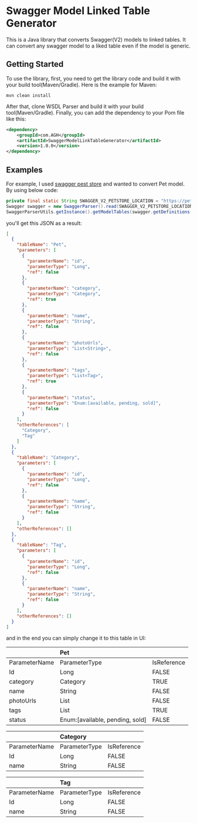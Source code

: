 # Swagger Model Linked Table Generator
This is a Java library that converts Swagger(V2) models to linked tables. It can convert any swagger model to a liked table even if the model is generic.

## Getting Started
To use the library, first, you need to get the library code and build it with your build tool(Maven/Gradle). Here is the example for Maven:
```text
mvn clean install
```
After that, clone WSDL Parser and build it with your build tool(Maven/Gradle). Finally, you can add the dependency to your Pom file like this:
```xml
<dependency>
    <groupId>com.AGH</groupId>
    <artifactId>SwaggerModelLinkTableGenerator</artifactId>
    <version>1.0.0</version>
</dependency>
```

## Examples

For example, I used [swagger pest store](https://petstore.swagger.io/) and wanted to convert Pet model. By using below code:

```java
private final static String SWAGGER_V2_PETSTORE_LOCATION = "https://petstore.swagger.io/v2/swagger.json";
Swagger swagger = new SwaggerParser().read(SWAGGER_V2_PETSTORE_LOCATION);
SwaggerParserUtils.getInstance().getModelTables(swagger.getDefinitions(), "Pet");
```

you'll get this JSON as a result:

```json
[
  {
    "tableName": "Pet",
    "parameters": [
      {
        "parameterName": "id",
        "parameterType": "Long",
        "ref": false
      },
      {
        "parameterName": "category",
        "parameterType": "Category",
        "ref": true
      },
      {
        "parameterName": "name",
        "parameterType": "String",
        "ref": false
      },
      {
        "parameterName": "photoUrls",
        "parameterType": "List<String>",
        "ref": false
      },
      {
        "parameterName": "tags",
        "parameterType": "List<Tag>",
        "ref": true
      },
      {
        "parameterName": "status",
        "parameterType": "Enum:[available, pending, sold]",
        "ref": false
      }
    ],
    "otherReferences": [
      "Category",
      "Tag"
    ]
  },
  {
    "tableName": "Category",
    "parameters": [
      {
        "parameterName": "id",
        "parameterType": "Long",
        "ref": false
      },
      {
        "parameterName": "name",
        "parameterType": "String",
        "ref": false
      }
    ],
    "otherReferences": []
  },
  {
    "tableName": "Tag",
    "parameters": [
      {
        "parameterName": "id",
        "parameterType": "Long",
        "ref": false
      },
      {
        "parameterName": "name",
        "parameterType": "String",
        "ref": false
      }
    ],
    "otherReferences": []
  }
]
```

and in the end you can simply change it to this table in UI:

|               | Pet                             |             |
|:--------------|:--------------------------------|:------------|
| ParameterName | ParameterType                   | IsReference |
| Id            | Long                            | FALSE       |
| category      | Category                        | TRUE        |
| name          | String                          | FALSE       |
| photoUrls     | List<String>                    | FALSE       |
| tags          | List<Tag>                       | TRUE        |
| status        | Enum:[available, pending, sold] | FALSE       |


|               | Category                        |             |
|:--------------|:--------------------------------|:------------|
| ParameterName | ParameterType                   | IsReference |
| Id            | Long                            | FALSE       |
| name          | String                          | FALSE       |


|               | Tag                             |             |
|:--------------|:--------------------------------|:------------|
| ParameterName | ParameterType                   | IsReference |
| Id            | Long                            | FALSE       |
| name          | String                          | FALSE       |
